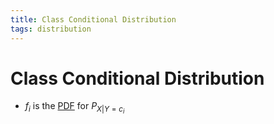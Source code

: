 ```yaml
---
title: Class Conditional Distribution
tags: distribution
---
```


# Class Conditional Distribution
- $f_{i}$ is the [PDF](PDF.md) for $P_{X|Y=c_{i}}$
































































































